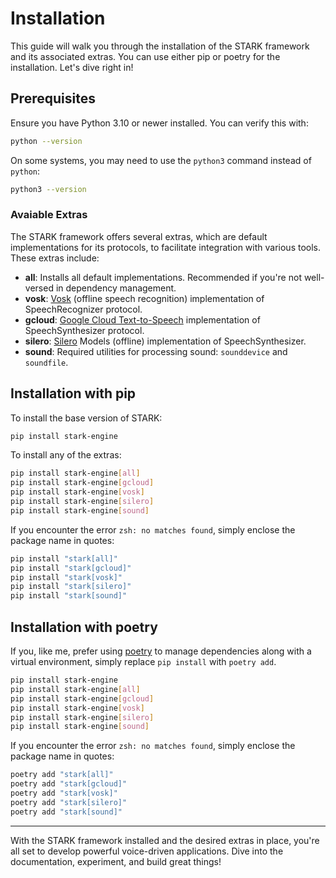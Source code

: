# Installation

This guide will walk you through the installation of the STARK framework and its associated extras. You can use either pip or poetry for the installation. Let's dive right in!

## Prerequisites

Ensure you have Python 3.10 or newer installed. You can verify this with:
```bash
python --version
```

On some systems, you may need to use the `python3` command instead of `python`:
```bash
python3 --version
```

### Avaiable Extras

The STARK framework offers several extras, which are default implementations for its protocols, to facilitate integration with various tools. These extras include:

- **all**: Installs all default implementations. Recommended if you're not well-versed in dependency management.
- **vosk**: [Vosk](https://alphacephei.com/vosk/) (offline speech recognition) implementation of SpeechRecognizer protocol.
- **gcloud**: [Google Cloud Text-to-Speech](https://cloud.google.com/text-to-speech) implementation of SpeechSynthesizer protocol.
- **silero**: [Silero](https://github.com/snakers4/silero-models) Models (offline) implementation of SpeechSynthesizer.
- **sound**: Required utilities for processing sound: `sounddevice` and `soundfile`.

## Installation with pip

To install the base version of STARK:

```bash
pip install stark-engine
```

To install any of the extras:

```bash
pip install stark-engine[all]
pip install stark-engine[gcloud]
pip install stark-engine[vosk]
pip install stark-engine[silero]
pip install stark-engine[sound]
```

If you encounter the error `zsh: no matches found`, simply enclose the package name in quotes:

```zsh
pip install "stark[all]"
pip install "stark[gcloud]"
pip install "stark[vosk]"
pip install "stark[silero]"
pip install "stark[sound]"
```

## Installation with poetry

If you, like me, prefer using [poetry](https://python-poetry.org) to manage dependencies along with a virtual environment, simply replace `pip install` with `poetry add`.



``` bash
pip install stark-engine
pip install stark-engine[all]
pip install stark-engine[gcloud]
pip install stark-engine[vosk]
pip install stark-engine[silero]
pip install stark-engine[sound]
```

If you encounter the error `zsh: no matches found`, simply enclose the package name in quotes:

```zsh
poetry add "stark[all]"
poetry add "stark[gcloud]"
poetry add "stark[vosk]"
poetry add "stark[silero]"
poetry add "stark[sound]"
```

---

With the STARK framework installed and the desired extras in place, you're all set to develop powerful voice-driven applications. Dive into the documentation, experiment, and build great things!
